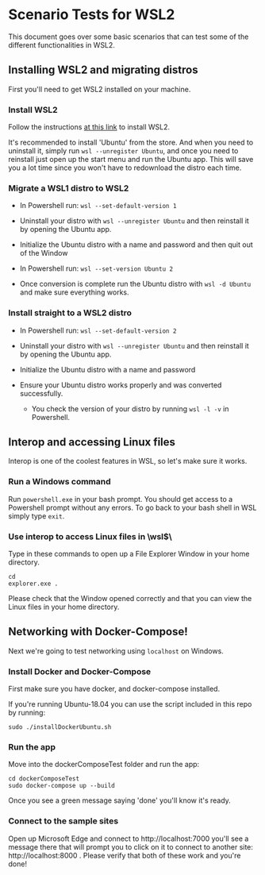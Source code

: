 # Scenario Tests for WSL2

This document goes over some basic scenarios that can test some of the different functionalities in WSL2. 

## Installing WSL2 and migrating distros

First you'll need to get WSL2 installed on your machine.

### Install WSL2

Follow the instructions [at this link](https://aka.ms/wsl2-install) to install WSL2.

It's recommended to install 'Ubuntu' from the store. And when you need to uninstall it, simply run `wsl --unregister Ubuntu`, and once you need to reinstall just open up the start menu and run the Ubuntu app. This will save you a lot time since you won't have to redownload the distro each time.

### Migrate a WSL1 distro to WSL2

- In Powershell run: 
   `wsl --set-default-version 1` 

- Uninstall your distro with `wsl --unregister Ubuntu` and then reinstall it by opening the Ubuntu app.

- Initialize the Ubuntu distro with a name and password and then quit out of the Window

- In Powershell run:
   `wsl --set-version Ubuntu 2`

- Once conversion is complete run the Ubuntu distro with `wsl -d Ubuntu` and make sure everything works.

### Install straight to a WSL2 distro

- In Powershell run: 
   `wsl --set-default-version 2`

- Uninstall your distro with `wsl --unregister Ubuntu` and then reinstall it by opening the Ubuntu app.

- Initialize the Ubuntu distro with a name and password

- Ensure your Ubuntu distro works properly and was converted successfully.
   - You check the version of your distro by running `wsl -l -v` in Powershell.

## Interop and accessing Linux files

Interop is one of the coolest features in WSL, so let's make sure it works.

### Run a Windows command

Run `powershell.exe` in your bash prompt. You should get access to a Powershell prompt without any errors. To go back to your bash shell in WSL simply type `exit`.

### Use interop to access Linux files in \\wsl$\

Type in these commands to open up a File Explorer Window in your home directory.

```
cd
explorer.exe .
```

Please check that the Window opened correctly and that you can view the Linux files in your home directory.

## Networking with Docker-Compose!

Next we're going to test networking using `localhost` on Windows. 

### Install Docker and Docker-Compose

First make sure you have docker, and docker-compose installed.

If you're running Ubuntu-18.04 you can use the script included in this repo by running:

`sudo ./installDockerUbuntu.sh`

### Run the app

Move into the dockerComposeTest folder and run the app:

```
cd dockerComposeTest
sudo docker-compose up --build
```

Once you see a green message saying 'done' you'll know it's ready.

### Connect to the sample sites

Open up Microsoft Edge and connect to http://localhost:7000 you'll see a message there that will prompt you to click on it to connect to another site: http://localhost:8000 . Please verify that both of these work and you're done!
